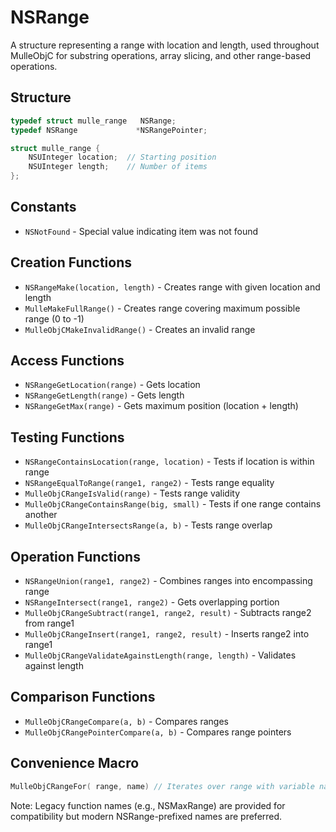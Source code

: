 # NSRange

A structure representing a range with location and length, used throughout MulleObjC for substring operations, array slicing, and other range-based operations.

## Structure
```c
typedef struct mulle_range   NSRange;
typedef NSRange             *NSRangePointer;

struct mulle_range {
    NSUInteger location;  // Starting position
    NSUInteger length;    // Number of items
};
```

## Constants
- `NSNotFound` - Special value indicating item was not found

## Creation Functions
- `NSRangeMake(location, length)` - Creates range with given location and length
- `MulleMakeFullRange()` - Creates range covering maximum possible range (0 to -1)
- `MulleObjCMakeInvalidRange()` - Creates an invalid range

## Access Functions
- `NSRangeGetLocation(range)` - Gets location
- `NSRangeGetLength(range)` - Gets length
- `NSRangeGetMax(range)` - Gets maximum position (location + length)

## Testing Functions
- `NSRangeContainsLocation(range, location)` - Tests if location is within range
- `NSRangeEqualToRange(range1, range2)` - Tests range equality
- `MulleObjCRangeIsValid(range)` - Tests range validity
- `MulleObjCRangeContainsRange(big, small)` - Tests if one range contains another
- `MulleObjCRangeIntersectsRange(a, b)` - Tests range overlap

## Operation Functions
- `NSRangeUnion(range1, range2)` - Combines ranges into encompassing range
- `NSRangeIntersect(range1, range2)` - Gets overlapping portion
- `MulleObjCRangeSubtract(range1, range2, result)` - Subtracts range2 from range1
- `MulleObjCRangeInsert(range1, range2, result)` - Inserts range2 into range1
- `MulleObjCRangeValidateAgainstLength(range, length)` - Validates against length

## Comparison Functions
- `MulleObjCRangeCompare(a, b)` - Compares ranges
- `MulleObjCRangePointerCompare(a, b)` - Compares range pointers

## Convenience Macro
```c
MulleObjCRangeFor( range, name) // Iterates over range with variable name
```

Note: Legacy function names (e.g., NSMaxRange) are provided for compatibility but modern NSRange-prefixed names are preferred.
